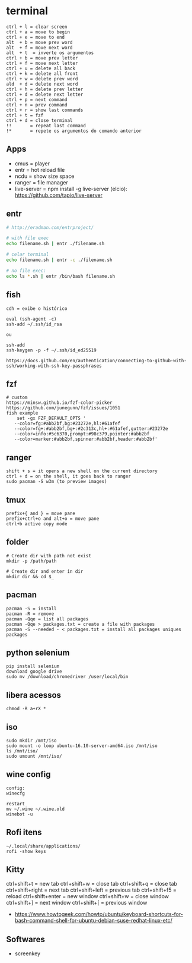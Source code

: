 # terminal

```
ctrl + l = clear screen
ctrl + a = move to begin
ctrl + e = move to end
alt  + b = move prev word
alt  + f = move next word
alt  + t  = inverte os argumentos
ctrl + b = move prev letter
ctrl + f = move next letter
ctrl + u = delete all back
ctrl + k = delete all front
ctrl + w = delete prev word
ald  + d = delete next word
ctrl + h = delete prev letter
ctrl + d = delete next letter
ctrl + p = next command
ctrl + n = prev command
ctrl + r = show last commands
ctrl + t = fzf
ctrl + d = close terminal
!!       = repeat last command
!*       = repete os argumentos do comando anterior
```

## Apps
- cmus = player
- entr = hot reload file
- ncdu = show size space
- ranger = file manager
- live-server = npm install -g live-server (elcio): https://github.com/tapio/live-server

## entr
```sh
# http://eradman.com/entrproject/

# with file exec
echo filename.sh | entr ./filename.sh

# celar terminal
echo filename.sh | entr -c ./filename.sh

# no file exec:
echo ls *.sh | entr /bin/bash filename.sh
```

## fish
```
cdh = exibe o histórico

eval (ssh-agent -c)
ssh-add ~/.ssh/id_rsa

ou

ssh-add
ssh-keygen -p -f ~/.ssh/id_ed25519

https://docs.github.com/en/authentication/connecting-to-github-with-ssh/working-with-ssh-key-passphrases
```

## fzf
```
# custom
https://minsw.github.io/fzf-color-picker
https://github.com/junegunn/fzf/issues/1051
fish example
    set -gx FZF_DEFAULT_OPTS '
   --color=fg:#abb2bf,bg:#23272e,hl:#61afef
   --color=fg+:#abb2bf,bg+:#2c313c,hl+:#61afef,gutter:#23272e
   --color=info:#5c6370,prompt:#98c379,pointer:#abb2bf
   --color=marker:#abb2bf,spinner:#abb2bf,header:#abb2bf'
```

## ranger
```
shift + s = it opens a new shell on the current directory
ctrl + d = on the shell, it goes back to ranger
sudo pacman -S w3m (to preview images)
```

## tmux
```
prefix+{ and } = move pane
prefix+ctrl+o and alt+o = move pane
ctrl+b active copy mode
```

## folder
```
# Create dir with path not exist
mkdir -p /path/path

# Create dir and enter in dir
mkdir dir && cd $_
```


## pacman
```
pacman -S = install
pacman -R = remove
pacman -Qqe = list all packages
pacman -Qqe > packages.txt = create a file with packages
pacman -S --needed - < packages.txt = install all packages uniques packages
```

## python selenium
```
pip install selenium
download google drive
sudo mv /download/chromedriver /user/local/bin
```

## libera acessos
```
chmod -R a+rX *
```

## iso
```
sudo mkdir /mnt/iso
sudo mount -o loop ubuntu-16.10-server-amd64.iso /mnt/iso
ls /mnt/iso/
sudo umount /mnt/iso/
```

## wine config
```
config:
winecfg

restart
mv ~/.wine ~/.wine.old
winebot -u
```

## Rofi itens
```
~/.local/share/applications/
rofi -show keys
```

## Kitty
ctrl+shift+t = new tab
ctrl+shift+w = close tab
ctrl+shift+q = close tab 
ctrl+shift+right = next tab 
ctrl+shift+left = previous tab 
ctrl+shift+f5 = reload
ctrl+shift+enter = new window 
ctrl+shift+w = close window 
ctrl+shift+] = next window 
ctrl+shift+[ = previous window 

- https://www.howtogeek.com/howto/ubuntu/keyboard-shortcuts-for-bash-command-shell-for-ubuntu-debian-suse-redhat-linux-etc/

## Softwares
- screenkey
